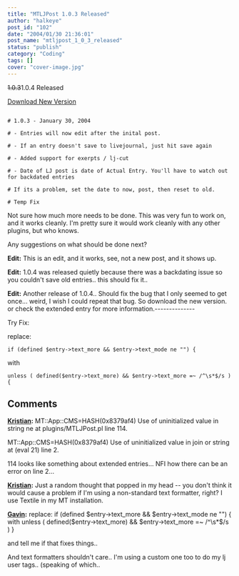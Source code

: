 ```yaml
---
title: "MTLJPost 1.0.3 Released"
author: "halkeye"
post_id: "102"
date: "2004/01/30 21:36:01"
post_name: "mtljpost_1_0_3_released"
status: "publish"
category: "Coding"
tags: []
cover: "cover-image.jpg"
---
```


<s>1.0.3</s>1.0.4 Released

[Download New Version](https://files.halkeye.net/MTLJPost.1.0.4.tgz)

```

# 1.0.3 - January 30, 2004  

# - Entries will now edit after the inital post.  

# - If an entry doesn't save to livejournal, just hit save again  

# - Added support for exerpts / lj-cut  

# - Date of LJ post is date of Actual Entry. You'll have to watch out for backdated entries  

# If its a problem, set the date to now, post, then reset to old.  

# Temp Fix
```

Not sure how much more needs to be done. This was very fun to work on, and it works cleanly. I'm pretty sure it would work cleanly with any other plugins, but who knows.

Any suggestions on what should be done next?

**Edit:** This is an edit, and it works, see, not a new post, and it shows up.

**Edit:** 1.0.4 was released quietly because there was a backdating issue so you couldn't save old entries.. this should fix it..

**Edit:** Another release of 1.0.4.. Should fix the bug that I only seemed to get once... weird, I wish I could repeat that bug. So download the new version. or check the extended entry for more information.--------------  

Try Fix:  

replace:  

`if (defined $entry->text_more && $entry->text_mode ne "") {`

with  

`unless ( defined($entry->text_more) && $entry->text_more =~ /^\s*$/s ) {`

## Comments

**[Kristian](#56 "2004-01-31 08:18:07"):** MT::App::CMS=HASH(0x8379af4) Use of uninitialized value in string ne at plugins/MTLJPost.pl line 114.

MT::App::CMS=HASH(0x8379af4) Use of uninitialized value in join or string at (eval 21) line 2.

114 looks like something about extended entries... NFI how there can be an error on line 2...

**[Kristian](#57 "2004-01-31 08:52:23"):** Just a random thought that popped in my head -- you don't think it would cause a problem if I'm using a non-standard text formatter, right? I use Textile in my MT installation.

**[Gavin](#58 "2004-01-31 11:23:55"):** replace:
if (defined $entry->text_more && $entry->text_mode ne "") {
with
unless ( defined($entry->text_more) && $entry->text_more =~ /^\s*$/s ) }

and tell me if that fixes things..

And text formatters shouldn't care.. I'm using a custom one too to do my lj user tags.. (speaking of which..

